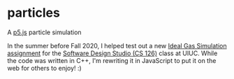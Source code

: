 # particles
A [p5.js](https://p5js.org/) particle simulation

In the summer before Fall 2020, I helped test out a new [Ideal Gas Simulation assignment](https://courses.grainger.illinois.edu/cs126/fa2020/assignments/ideal-gas/) for the [Software Design Studio (CS 126)](https://courses.grainger.illinois.edu/cs126/fa2020/) class at UIUC. While the code was written in C++, I'm rewriting it in JavaScript to put it on the web for others to enjoy! :)
